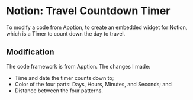 # Notion: Travel Countdown Timer
To modify a code from Apption, to create an embedded widget for Notion, which is a Timer to count down the day to travel.

## Modification
The code framework is from Apption.
The changes I made:
+ Time and date the timer counts down to;
+ Color of the four parts: Days, Hours, Minutes, and Seconds; and
+ Distance between the four patterns.
